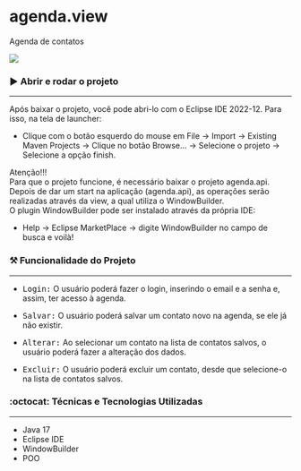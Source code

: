 # agenda.view
Agenda de contatos 

<p>
<img src="https://img.shields.io/badge/STATUS-EM PROGRESSO-yellow"/>
</p>

### :arrow_forward: Abrir e rodar o projeto
---
Após baixar o projeto, você pode abri-lo com o Eclipse IDE 2022-12. Para isso, na tela de launcher:
- Clique com o botão esquerdo do mouse em File -> Import -> Existing Maven Projects -> Clique no botão Browse... 
-> Selecione o projeto -> Selecione a opção finish.

Atenção!!!<br/>
Para que o projeto funcione, é necessário baixar o projeto agenda.api. <br/>
Depois de dar um start na aplicação (agenda.api), as operações serão realizadas através da view, a qual utiliza o WindowBuilder.<br/>
O plugin WindowBuilder pode ser instalado através da própria IDE: 
- Help -> Eclipse MarketPlace -> digite WindowBuilder no campo de busca e voilà!

### :hammer_and_pick: Funcionalidade do Projeto 
---

- <kbd>Login:</kbd> O usuário poderá fazer o login, inserindo o email e a senha e, assim, ter acesso à agenda.

- <kbd>Salvar:</kbd> O usuário poderá salvar um contato novo na agenda, se ele já não existir.

- <kbd>Alterar:</kbd> Ao selecionar um contato na lista de contatos salvos, o usuário poderá fazer a alteração dos dados.
  
- <kbd>Excluir:</kbd> O usuário poderá excluir um contato, desde que selecione-o na lista de contatos salvos.
  
###  :octocat: Técnicas e Tecnologias Utilizadas
---
- Java 17
- Eclipse IDE
- WindowBuilder
- POO
